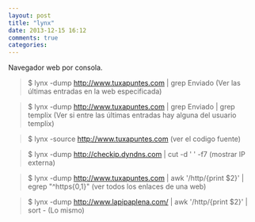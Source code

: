 ```yaml
---
layout: post
title: "lynx"
date: 2013-12-15 16:12
comments: true
categories: 
---
```

Navegador web por consola.

>$ lynx -dump http://www.tuxapuntes.com | grep Enviado  (Ver las últimas entradas en la web especificada)

>$ lynx -dump http://www.tuxapuntes.com | grep Enviado | grep templix (Ver si entre las últimas entradas hay alguna del usuario templix)

>$ lynx -source http://www.tuxapuntes.com (ver el codigo fuente)

>$ lynx -dump http://checkip.dyndns.com | cut -d ' ' -f7 (mostrar IP externa)

>$ lynx -dump http://www.tuxapuntes.com | awk '/http/{print $2}' | egrep "^https{0,1}"   (ver todos los enlaces de una web)

>$ lynx -dump http://www.lapipaplena.com/ | awk '/http/{print $2}' | sort -  (Lo mismo)

